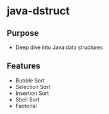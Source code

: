 # java-dstruct

## Purpose
- Deep dive into Java data structures

## Features
- Bubble Sort
- Selection Sort
- Insertion Sort
- Shell Sort
- Factorial